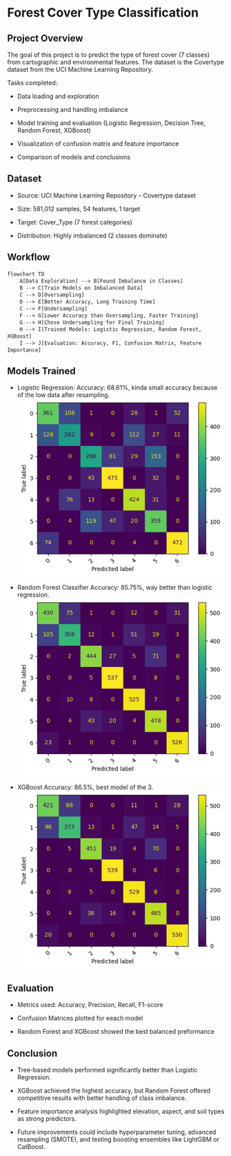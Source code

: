 # Forest Cover Type Classification

## Project Overview
The goal of this project is to predict the type of forest cover (7 classes) from cartographic and environmental features. The dataset is the Covertype dataset from the UCI Machine Learning Repository.

Tasks completed:
- Data loading and exploration

- Preprocessing and handling imbalance

- Model training and evaluation (Logistic Regression, Decision Tree, Random Forest, XGBoost)

- Visualization of confusion matrix and feature importance

- Comparison of models and conclusions

## Dataset
- Source: UCI Machine Learning Repository – Covertype dataset

- Size: 581,012 samples, 54 features, 1 target

- Target: Cover_Type (7 forest categories)

- Distribution: Highly imbalanced (2 classes dominate)

## Workflow
```mermaid
flowchart TD
    A[Data Exploration] --> B[Found Imbalance in Classes]
    B --> C[Train Models on Imbalanced Data]
    C --> D[Oversampling]
    D --> E[Better Accuracy, Long Training Time]
    C --> F[Undersampling]
    F --> G[Lower Accuracy than Oversampling, Faster Training]
    G --> H[Chose Undersampling for Final Training]
    H --> I[Trained Models: Logistic Regression, Random Forest, XGBoost]
    I --> J[Evaluation: Accuracy, F1, Confusion Matrix, Feature Importance]
```

## Models Trained 
- Logistic Regression: 
Accuracy: 68.61%, kinda small accuracy because of the low data after resampling.
![Confusion Matrix](plots/cm_logreg.png)

- Random Forest Classifier
Accuracy: 85.75%, way better than logistic regression.
![Confusion Matrix](plots/cm_rf.png)

- XGBoost
Accuracy: 86.5%, best model of the 3.
![Confusion Matrix](plots/cm_xgb.png)

## Evaluation
- Metrics used: Accuracy, Precision, Recall, F1-score

- Confusion Matrices plotted for eeach model

- Random Forest and XGBoost showed the best balanced preformance

## Conclusion
- Tree-based models performed significantly better than Logistic Regression.

- XGBoost achieved the highest accuracy, but Random Forest offered competitive results with better handling of class imbalance.

- Feature importance analysis highlighted elevation, aspect, and soil types as strong predictors.

- Future improvements could include hyperparameter tuning, advanced resampling (SMOTE), and testing boosting ensembles like LightGBM or CatBoost.